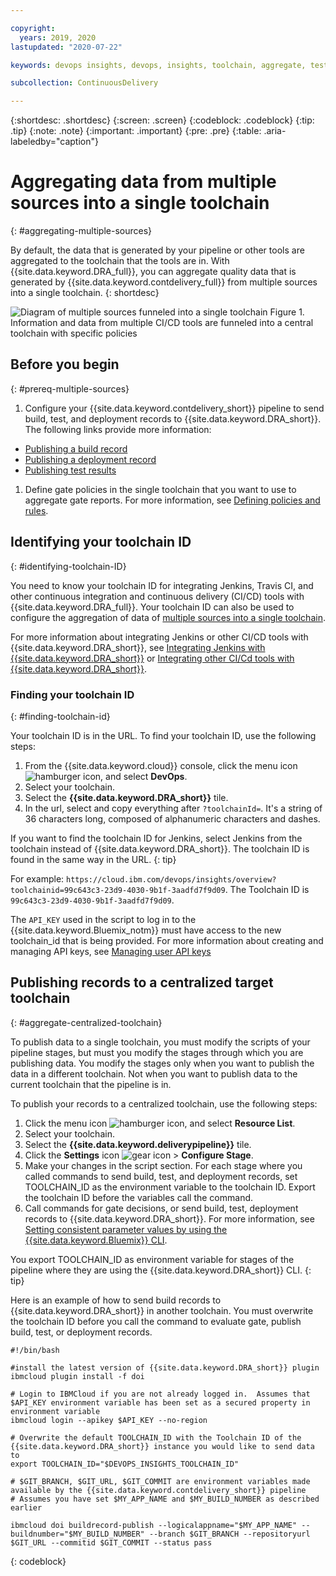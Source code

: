 ```yaml
---

copyright:
  years: 2019, 2020
lastupdated: "2020-07-22"

keywords: devops insights, devops, insights, toolchain, aggregate, test, tests, gate, gate failing, app

subcollection: ContinuousDelivery

---
```


{:shortdesc: .shortdesc}
{:screen: .screen}
{:codeblock: .codeblock}
{:tip: .tip}
{:note: .note}
{:important: .important}
{:pre: .pre}
{:table: .aria-labeledby="caption"}

# Aggregating data from multiple sources into a single toolchain
{: #aggregating-multiple-sources}

By default, the data that is generated by your pipeline or other tools are aggregated to the toolchain that the tools are in. With {{site.data.keyword.DRA_full}}, you can aggregate quality data that is generated by {{site.data.keyword.contdelivery_full}} from multiple sources into a single toolchain. 
{: shortdesc}

![Diagram of multiple sources funneled into a single toolchain](images/toolchain_diagram_fed_data.png "Multiple sources into one toolchain") Figure 1. Information and data from multiple CI/CD tools are funneled into a central toolchain with specific policies


## Before you begin
{: #prereq-multiple-sources}

1. Configure your {{site.data.keyword.contdelivery_short}} pipeline to send build, test, and deployment records to {{site.data.keyword.DRA_short}}. The following links provide more information:

* [Publishing a build record](/docs/ContinuousDelivery?topic=ContinuousDelivery-publish-build-cli)
* [Publishing a deployment record](/docs/ContinuousDelivery?topic=ContinuousDelivery-publish-deploy-cli)
* [Publishing test results](/docs/ContinuousDelivery?topic=ContinuousDelivery-publish-test-cli)

1. Define gate policies in the single toolchain that you want to use to aggregate gate reports. For more information, see [Defining policies and rules](/docs/ContinuousDelivery?topic=ContinuousDelivery-defining-policies-rules).


## Identifying your toolchain ID
{: #identifying-toolchain-ID}

You need to know your toolchain ID for integrating Jenkins, Travis CI, and other continuous integration and continuous delivery (CI/CD) tools with {{site.data.keyword.DRA_full}}. Your toolchain ID can also be used to configure the aggregation of data of [multiple sources into a single toolchain](/docs/ContinuousDelivery?topic=ContinuousDelivery-aggregating-multiple-sources). 

For more information about integrating Jenkins or other CI/CD tools with {{site.data.keyword.DRA_short}}, see [Integrating Jenkins with {{site.data.keyword.DRA_short}}](/docs/services/ContinuousDelivery?topic=ContinuousDelivery-publish-build-jenkins) or [Integrating other CI/Cd tools with {{site.data.keyword.DRA_short}}](/docs/ContinuousDelivery?topic=ContinuousDelivery-setting-values-cicd).  

### Finding your toolchain ID
{: #finding-toolchain-id}

Your toolchain ID is in the URL. To find your toolchain ID, use the following steps:

1. From the {{site.data.keyword.cloud}} console, click the menu icon ![hamburger icon](images/icon_hamburger.svg), and select **DevOps**.
2. Select your toolchain. 
3. Select the **{{site.data.keyword.DRA_short}}** tile. 
4. In the url, select and copy everything after `?toolchainId=`. It's a string of 36 characters long, composed of alphanumeric characters and dashes. 

If you want to find the toolchain ID for Jenkins, select Jenkins from the toolchain instead of {{site.data.keyword.DRA_short}}. The toolchain ID is found in the same way in the URL. 
{: tip} 

For example: `https://cloud.ibm.com/devops/insights/overview?toolchainid=99c643c3-23d9-4030-9b1f-3aadfd7f9d09`. The Toolchain ID is `99c643c3-23d9-4030-9b1f-3aadfd7f9d09`. 

The `API_KEY` used in the script to log in to the {{site.data.keyword.Bluemix_notm}} must have access to the new toolchain_id that is being provided. For more information about creating and managing API keys, see [Managing user API keys](/docs/services/account?topic=account-userapikey)  


## Publishing records to a centralized target toolchain
{: #aggregate-centralized-toolchain}

To publish data to a single toolchain, you must modify the scripts of your pipeline stages, but must you modify the stages through which you are publishing data. You modify the stages only when you want to publish the data in a different toolchain. Not when you want to publish data to the current toolchain that the pipeline is in. 

To publish your records to a centralized toolchain, use the following steps:

1. Click the menu icon ![hamburger icon](images/icon_hamburger.svg), and select **Resource List**.
2. Select your toolchain.
3. Select the **{{site.data.keyword.deliverypipeline}}** tile. 
4. Click the **Settings** icon ![gear icon](images/settings.svg) > **Configure Stage**. 
5. Make your changes in the script section. For each stage where you called commands to send build, test, and deployment records, set TOOLCHAIN_ID as the environment variable to the toolchain ID. Export the toolchain ID before the variables call the command. 
6. Call commands for gate decisions, or send build, test, deployment records to {{site.data.keyword.DRA_short}}. For more information, see [Setting consistent parameter values by using the {{site.data.keyword.Bluemix}} CLI](/docs/ContinuousDelivery?topic=ContinuousDelivery-setting-values-cli).  

You export TOOLCHAIN_ID as environment variable for stages of the pipeline where they are using the {{site.data.keyword.DRA_short}} CLI.
{: tip}

Here is an example of how to send build records to {{site.data.keyword.DRA_short}} in another toolchain. You must overwrite the toolchain ID before you call the command to evaluate gate, publish build, test, or deployment records. 
```
#!/bin/bash

#install the latest version of {{site.data.keyword.DRA_short}} plugin
ibmcloud plugin install -f doi

# Login to IBMCloud if you are not already logged in.  Assumes that $API_KEY environment variable has been set as a secured property in environment variable
ibmcloud login --apikey $API_KEY --no-region

# Overwrite the default TOOLCHAIN_ID with the Toolchain ID of the {{site.data.keyword.DRA_short}} instance you would like to send data to
export TOOLCHAIN_ID="$DEVOPS_INSIGHTS_TOOLCHAIN_ID"

# $GIT_BRANCH, $GIT_URL, $GIT_COMMIT are environment variables made available by the {{site.data.keyword.contdelivery_short}} pipeline
# Assumes you have set $MY_APP_NAME and $MY_BUILD_NUMBER as described earlier

ibmcloud doi buildrecord-publish --logicalappname="$MY_APP_NAME" --buildnumber="$MY_BUILD_NUMBER" --branch $GIT_BRANCH --repositoryurl $GIT_URL --commitid $GIT_COMMIT --status pass
```
{: codeblock}
